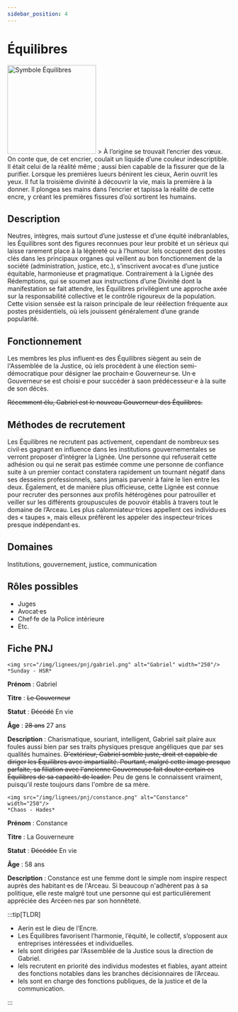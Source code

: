 ```yaml
---
sidebar_position: 4
---
```


# Équilibres

<Columns>
  <Column className="col--3">
    <img src="/img/lignees/equilibres.png" alt="Symbole Équilibres" width="200"/>
  </Column>
  <Column>
> À l’origine se trouvait l’encrier des vœux. On conte que, de cet encrier, coulait un liquide d’une couleur indescriptible. Il était celui de la réalité même ; aussi bien capable de la fissurer que de la purifier. Lorsque les premières lueurs bénirent les cieux, Aerin ouvrit les yeux. Il fut la troisième divinité à découvrir la vie, mais la première à la donner. Il plongea ses mains dans l’encrier et tapissa la réalité de cette encre, y créant les premières fissures d’où sortirent les humains.
  </Column>
</Columns>

## Description

Neutres, intègres, mais surtout d’une justesse et d’une équité inébranlables, les Équilibres sont des figures reconnues pour leur probité et un sérieux qui laisse rarement place à la légèreté ou à l’humour. Iels occupent des postes clés dans les principaux organes qui veillent au bon fonctionnement de la société (administration, justice, etc.), s’inscrivent avocat·es d’une justice équitable, harmonieuse et pragmatique.
Contrairement à la Lignée des Rédemptions, qui se soumet aux instructions d’une Divinité dont la manifestation se fait attendre, les Équilibres privilégient une approche axée sur la responsabilité collective et le contrôle rigoureux de la population. Cette vision sensée est la raison principale de leur réélection fréquente aux postes présidentiels, où iels jouissent généralement d’une grande popularité.

## Fonctionnement

Les membres les plus influent·es des Équilibres siègent au sein de l'Assemblée de la Justice, où iels procèdent à une élection semi-démocratique pour désigner lae prochain·e Gouverneur·se. Un·e Gouverneur·se est choisi·e pour succéder à saon prédécesseur·e à la suite de son décès.

~~Récemment élu, Gabriel est le nouveau Gouverneur des Équilibres.~~

## Méthodes de recrutement

Les Équilibres ne recrutent pas activement, cependant de nombreux·ses civil·es gagnant en influence dans les institutions gouvernementales se verront proposer d’intégrer la Lignée. Une personne qui refuserait cette adhésion ou qui ne serait pas estimée comme une personne de confiance suite à un premier contact constatera rapidement un tournant négatif dans ses desseins professionnels, sans jamais parvenir à faire le lien entre les deux.
Également, et de manière plus officieuse, cette Lignée est connue pour recruter des personnes aux profils hétérogènes pour patrouiller et veiller sur les différents groupuscules de pouvoir établis à travers tout le domaine de l’Arceau. Les plus calomniateur·trices appellent ces individu·es des « taupes », mais elleux préfèrent les appeler des inspecteur·trices presque indépendant·es.

## Domaines

Institutions, gouvernement, justice, communication

## Rôles possibles

- Juges
- Avocat·es
- Chef·fe de la Police intérieure
- Etc.

## Fiche PNJ

<Columns>
  <Column className='col--4'>

    <img src="/img/lignees/pnj/gabriel.png" alt="Gabriel" width="250"/>
    *Sunday - HSR*

  </Column>
  <Column>

**Prénom** : Gabriel

**Titre** : ~~Le Gouverneur~~

**Statut** : ~~Décédé~~ En vie

**Âge** : ~~28 ans~~ 27 ans

**Description** : Charismatique, souriant, intelligent, Gabriel sait plaire aux foules aussi bien par ses traits physiques presque angéliques que par ses qualités humaines. ~~D'extérieur, Gabriel semble juste, droit et capable de diriger les Équilibres avec impartialité. Pourtant, malgré cette image presque parfaite, sa filiation avec l'ancienne Gouverneuse fait douter certain·es Équilibres de sa capacité de leader.~~ Peu de gens le connaissent vraiment, puisqu'il reste toujours dans l'ombre de sa mère.
</Column>
</Columns>

<Columns>
  <Column className='col--4'>

    <img src="/img/lignees/pnj/constance.png" alt="Constance" width="250"/>
    *Chaos - Hades*

  </Column>
  <Column>

**Prénom** : Constance

**Titre** : La Gouverneure

**Statut** : ~~Décédée~~ En vie

**Âge** : 58 ans

**Description** : Constance est une femme dont le simple nom inspire respect auprès des habitant·es de l'Arceau. Si beaucoup n'adhèrent pas à sa politique, elle reste malgré tout une personne qui est particulièrement appréciée des Arcéen·nes par son honnêteté.

</Column>
</Columns>

:::tip[TLDR]

- Aerin est le dieu de l’Encre.
- Les Équilibres favorisent l’harmonie, l’équité, le collectif, s’opposent aux entreprises intéressées et individuelles.
- Iels sont dirigées par l’Assemblée de la Justice sous la direction de Gabriel.
- Iels recrutent en priorité des individus modestes et fiables, ayant atteint des fonctions notables dans les branches décisionnaires de l’Arceau.
- Iels sont en charge des fonctions publiques, de la justice et de la communication.

:::